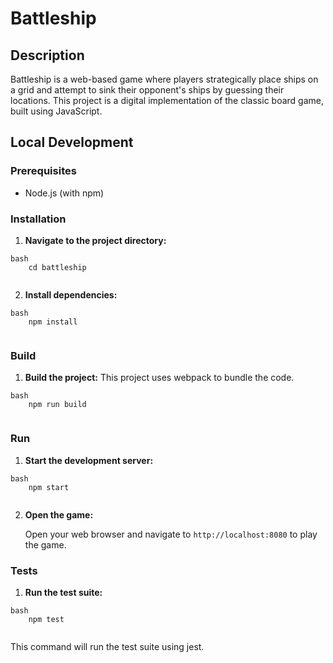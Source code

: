 # Battleship

## Description

Battleship is a web-based game where players strategically place ships on a grid and attempt to sink their opponent's ships by guessing their locations. This project is a digital implementation of the classic board game, built using JavaScript.

## Local Development

### Prerequisites

-   Node.js (with npm)

### Installation

1.  **Navigate to the project directory:**
```
bash
    cd battleship
    
```
2.  **Install dependencies:**
```
bash
    npm install
    
```
### Build

1.  **Build the project:**
    This project uses webpack to bundle the code.
```
bash
    npm run build
    
```
### Run

1.  **Start the development server:**
```
bash
    npm start
    
```
2.  **Open the game:**

    Open your web browser and navigate to `http://localhost:8080` to play the game.

### Tests

1.  **Run the test suite:**

```
bash
    npm test
    
```
This command will run the test suite using jest.